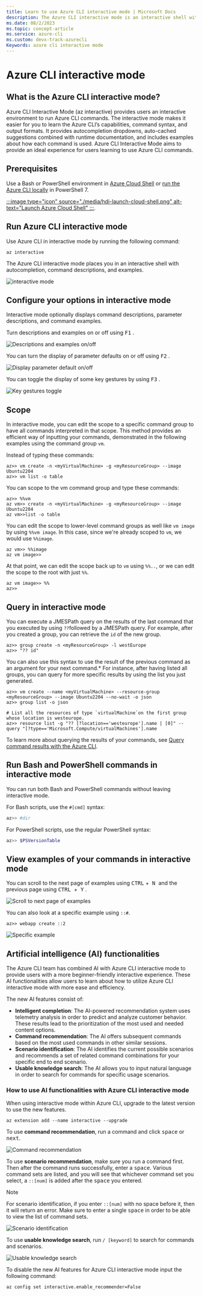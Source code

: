```yaml
---
title: Learn to use Azure CLI interactive mode | Microsoft Docs
description: The Azure CLI interactive mode is an interactive shell with autocompletion, command descriptions, and examples. 
ms.date: 08/2/2023
ms.topic: concept-article
ms.service: azure-cli
ms.custom: devx-track-azurecli
Keywords: azure cli interactive mode
---
```


# Azure CLI interactive mode

## What is the Azure CLI interactive mode?

Azure CLI Interactive Mode (az interactive) provides users an interactive environment to run Azure CLI commands. The interactive mode makes it easier for you to learn the Azure CLI’s capabilities, command syntax, and output formats. It provides autocompletion dropdowns, auto-cached suggestions combined with runtime documentation, and includes examples about how each command is used. Azure CLI Interactive Mode aims to provide an ideal experience for users learning to use Azure CLI commands. 

## Prerequisites

Use a Bash or PowerShell environment in [Azure Cloud Shell](/azure/cloud-shell/quickstart) or [run the Azure CLI locally](./install-azure-cli-windows.md?tabs=powershell) in PowerShell 7.

[:::image type="icon" source="./media/hdi-launch-cloud-shell.png" alt-text="Launch Azure Cloud Shell" :::](https://shell.azure.com). 

## Run Azure CLI interactive mode 

Use Azure CLI in interactive mode by running the following command:

```azurecli-interactive
az interactive
```

The Azure CLI interactive mode places you in an interactive shell with autocompletion, command descriptions, and examples.

![interactive mode](./media/interactive-azure-cli/webapp-create.png)

## Configure your options in interactive mode 

Interactive mode optionally displays command descriptions, parameter descriptions, and command examples.

Turn descriptions and examples on or off using <kbd> F1</kbd> .

![Descriptions and examples on/off](./media/interactive-azure-cli/descriptions-and-examples.png)

You can turn the display of parameter defaults on or off using <kbd>F2</kbd> .

![Display parameter default on/off](./media/interactive-azure-cli/defaults.png)

You can toggle the display of some key gestures by using <kbd> F3</kbd> .

![Key gestures toggle](./media/interactive-azure-cli/gestures.png)

## Scope

In interactive mode, you can edit the scope to a specific command group to have all commands interpreted in that scope. 
This method provides an efficient way of inputting your commands, demonstrated in the following examples using the command group  `vm`. 

Instead of typing these commands:

```azurecli-interactive
az>> vm create -n <myVirtualMachine> -g <myResourceGroup> --image Ubuntu2204
az>> vm list -o table
```

You can scope to the vm command group and type these commands:

```azurecli-interactive
az>> %%vm
az vm>> create -n <myVirtualMachine> -g <myResourceGroup> --image Ubuntu2204
az vm>>list -o table
```

You can edit the scope to lower-level command groups as well like `vm image` by using `%%vm image`.
In this case, since we're already scoped to `vm`, we would use `%%image`.

```azurecli-interactive
az vm>> %%image
az vm image>>
```

At that point, we can edit the scope back up to `vm` using `%%..`,
or we can edit the scope to the root with just `%%`.

```azurecli-interactive
az vm image>> %%
az>>
```

## Query in interactive mode 

You can execute a JMESPath query on the results of the last command that you executed by using `??`followed by a JMESPath query.
For example, after you created a group, you can retrieve the `id` of the new group.

```azurecli-interactive
az>> group create -n <myResourceGroup> -l westEurope
az>> "?? id"
```

You can also use this syntax to use the result of the previous command as an argument for your next command.*
For instance, after having listed all groups, you can query for more specific results by using the list you just generated. 

```azurecli-interactive
az>> vm create --name <myVirtualMachine> --resource-group <myResourceGroup> --image Ubuntu2204 --no-wait -o json
az>> group list -o json

# List all the resources of type `virtualMachine`on the first group whose location is westeurope. 
az>> resource list -g "?? [?location=='westeurope'].name | [0]" --query "[?type=='Microsoft.Compute/virtualMachines'].name
```

To learn more about querying the results of your commands, see [Query command results with the Azure CLI](use-azure-cli-successfully-query.md).

## Run Bash and PowerShell commands in interactive mode  

You can run both Bash and PowerShell commands without leaving interactive mode.

For Bash scripts, use the `#[cmd]` syntax:

```bash
az>> #dir
```

For PowerShell scripts, use the regular PowerShell syntax:

```powershell
az>> $PSVersionTable
```

## View examples of your commands in interactive mode 

You can scroll to the next page of examples using <kbd> CTRL</kbd> +<kbd> N </kbd> and the previous page using <kbd> CTRL </kbd>  +<kbd> Y</kbd> .

![Scroll to next page of examples](./media/interactive-azure-cli/examples.png)

You can also look at a specific example using `::#`.

```azurecli
az>> webapp create ::2
```

![Specific example](./media/interactive-azure-cli/specific-example.png)

## Artificial intelligence (AI) functionalities

The Azure CLI team has combined AI with Azure CLI interactive mode to provide users with a more beginner-friendly interactive experience. These AI functionalities allow users to learn about how to utilize Azure CLI interactive mode with more ease and efficiency. 

The new AI features consist of:

- **Intelligent completion**: The AI-powered recommendation system uses telemetry analysis in order to predict and analyze customer behavior. These results lead to the prioritization of the most used and needed content options.
- **Command recommendation**: The AI offers subsequent commands based on the most used commands in other similar sessions.
- **Scenario identification**: The AI identifies the current possible scenarios and recommends a set of related command combinations for your specific end to end scenario.
- **Usable knowledge search**: The AI allows you to input natural language in order to search for commands for specific usage scenarios. 

### How to use AI functionalities with Azure CLI interactive mode 

When using interactive mode within Azure CLI, upgrade to the latest version to use the new features.

```azurecli-interactive
az extension add --name interactive --upgrade
```

To use **command recommendation**, run a command and click <kbd>space</kbd> or <kbd>next</kbd>. 

![Command recommendation](./media/interactive-azure-cli/command_recommendation.png)

To use **scenario recommendation**, make sure you run a command first. Then after the command runs successfully, enter a <kbd>space</kbd>. Various command sets are listed, and you will see that whichever command set you select, a `::[num]` is added after the <kbd>space</kbd> you entered.

>[!NOTE]
> For scenario identification, if you enter `::[num]` with no space before it, then it will return an error. Make sure to enter a single <kbd>space</kbd> in order to be able to view the list of command sets. 

![Scenario identification](./media/interactive-azure-cli/scenario_identification.png)

To use **usable knowledge search**, run `/ [keyword]` to search for commands and scenarios.

![Usable knowledge search](./media/interactive-azure-cli/scenario_search.png)


To disable the new AI features for Azure CLI interactive mode input the following command:

```azurecli-interactive
az config set interactive.enable_recommender=False
```
